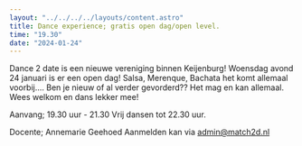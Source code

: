 ```yaml
---
layout: "../../../../layouts/content.astro"
title: Dance experience; gratis open dag/open level.
time: "19.30"
date: "2024-01-24"
---
```


Dance 2 date is een nieuwe vereniging binnen Keijenburg!
Woensdag avond 24 januari is er een open dag!
Salsa, Merenque, Bachata het komt allemaal voorbij....
Ben je nieuw of al verder gevorderd?? Het mag en kan allemaal.
Wees welkom en dans lekker mee!

Aanvang; 19.30 uur - 21.30
Vrij dansen tot 22.30 uur.

Docente; Annemarie Geehoed
Aanmelden kan via admin@match2d.nl
